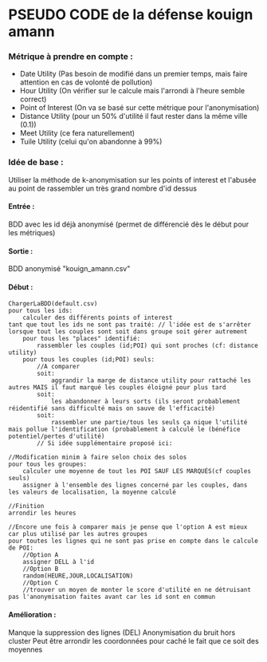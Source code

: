 # PSEUDO CODE de la défense kouign amann
### Métrique à prendre en compte :
- Date Utility (Pas besoin de modifié dans un premier temps, mais faire attention en cas de volonté de pollution)
- Hour Utility (On vérifier sur le calcule mais l'arrondi à l'heure semble correct)
- Point of Interest (On va se basé sur cette métrique pour l'anonymisation)
- Distance Utility (pour un 50% d'utilité il faut rester dans la même ville (0.1))
- Meet Utility (ce fera naturellement)
- Tuile Utility (celui qu'on abandonne à 99%)

### Idée de base : 
Utiliser la méthode de k-anonymisation sur les points of interest et l'abusée au point de rassembler un très grand nombre d'id dessus

#### Entrée : 
BDD avec les id déjà anonymisé
		(permet de différencié dès le début pour les métriques)

#### Sortie : 
BDD anonymisé "kouign_amann.csv"

#### Début :
	ChargerLaBDD(default.csv)
	pour tous les ids:
		calculer des différents points of interest
	tant que tout les ids ne sont pas traité: // l'idée est de s'arrêter lorsque tout les couples sont soit dans groupe soit gérer autrement
		pour tous les "places" identifié:
			rassembler les couples (id;POI) qui sont proches (cf: distance utility)
		pour tous les couples (id;POI) seuls:
			//A comparer
			soit:
				aggrandir la marge de distance utility pour rattaché les autres MAIS il faut marqué les couples éloigné pour plus tard
			soit:
				les abandonner à leurs sorts (ils seront probablement réidentifié sans difficulté mais on sauve de l'efficacité)
			soit:
				rassembler une partie/tous les seuls ça nique l'utilité mais pollue l'identification (probablement à calculé le (bénéfice potentiel/pertes d'utilité)
			// Si idée supplémentaire proposé ici:

	//Modification minim à faire selon choix des solos
	pour tous les groupes:
		calculer une moyenne de tout les POI SAUF LES MARQUÉS(cf couples seuls)
		assigner à l'ensemble des lignes concerné par les couples, dans les valeurs de localisation, la moyenne calculé
		
	//Finition
	arrondir les heures

	//Encore une fois à comparer mais je pense que l'option A est mieux car plus utilisé par les autres groupes
	pour toutes les lignes qui ne sont pas prise en compte dans le calcule de POI:
		//Option A
		assigner DELL à l'id
		//Option B
		random(HEURE,JOUR,LOCALISATION)
		//Option C
		//trouver un moyen de monter le score d'utilité en ne détruisant pas l'anonymisation faites avant car les id sont en commun
#### Amélioration :
Manque la suppression des lignes (DEL)
Anonymisation du bruit hors cluster
Peut être arrondir les coordonnées pour caché le fait que ce soit des moyennes
